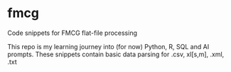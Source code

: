 # fmcg
Code snippets for FMCG flat-file processing

This repo is my learning journey into (for now) Python, R, SQL and AI prompts. These snippets contain basic data parsing for .csv, xl[s,m], .xml, .txt
